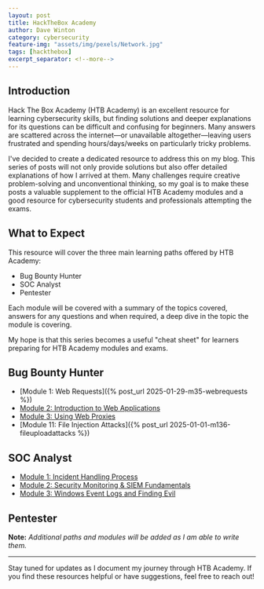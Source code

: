 ```yaml
---
layout: post
title: HackTheBox Academy
author: Dave Winton
category: cybersecurity 
feature-img: "assets/img/pexels/Network.jpg"
tags: [hackthebox]
excerpt_separator: <!--more-->
---
```

## Introduction

Hack The Box Academy (HTB Academy) is an excellent resource for learning cybersecurity skills, but finding solutions and deeper explanations for its questions can be difficult and confusing for beginners. Many answers are scattered across the internet—or unavailable altogether—leaving users frustrated and spending hours/days/weeks on particularly tricky problems.

I've decided to create a dedicated resource to address this on my blog. This series of posts will not only provide solutions but also offer detailed explanations of how I arrived at them. Many challenges require creative problem-solving and unconventional thinking, so my goal is to make these posts a valuable supplement to the official HTB Academy modules and a good resource for cybersecurity students and professionals attempting the exams.
<!--more-->
## What to Expect

This resource will cover the three main learning paths offered by HTB Academy:

- Bug Bounty Hunter
- SOC Analyst
- Pentester

Each module will be covered with a summary of the topics covered, answers for any questions and when required, a deep dive in the topic the module is covering. 

My hope is that this series becomes a useful "cheat sheet" for learners preparing for HTB Academy modules and exams.

## Bug Bounty Hunter

- [Module 1: Web Requests]({% post_url 2025-01-29-m35-webrequests %})
- [Module 2: Introduction to Web Applications]()
- [Module 3: Using Web Proxies]()
- [Module 11: File Injection Attacks]({% post_url   2025-01-01-m136-fileuploadattacks %})

## SOC Analyst

- [Module 1: Incident Handling Process]()
- [Module 2: Security Monitoring & SIEM Fundamentals]()
- [Module 3: Windows Event Logs and Finding Evil]()

## Pentester


**Note:** *Additional paths and modules will be added as I am able to write them.*

---
Stay tuned for updates as I document my journey through HTB Academy. If you find these resources helpful or have suggestions, feel free to reach out!